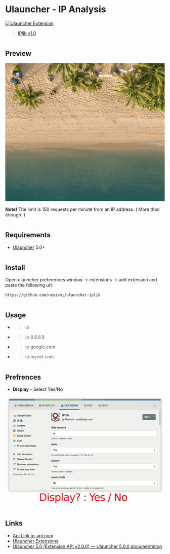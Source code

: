 # Ulauncher - IP Analysis

[![Ulauncher Extension](https://img.shields.io/badge/Ulauncher-Extension-green.svg)](https://github.com/manahter/ulauncher-translate)

> [IPlik v1.0](https://github.com/manahter/ulauncher-iplik)
```
```
## Preview

![Preview](images/prev.gif)

**Note!** The limit is 150 requests per minute from an IP address. ( More than enough :)
```
```
## Requirements

* [Ulauncher](https://github.com/Ulauncher/Ulauncher) 5.0+
```
```
## Install

Open ulauncher preferences window -> extensions -> add extension and paste the following url:

```
https://github.com/nesivmi/ulauncher-iplik
```
```
```
## Usage

* > ip
* > ip 8.8.8.8
* > ip google.com
* > ip mynet.com
```
```
## Prefrences

* **Display** - Select Yes/No

![Preferences](images/pref.gif)
```
```
## Links

* [Api Link ip-api.com](http://ip-api.com/)
* [Ulauncher Extensions](https://ext.ulauncher.io/)
* [Ulauncher 5.0 (Extension API v2.0.0) — Ulauncher 5.0.0 documentation](http://docs.ulauncher.io/en/latest/)
